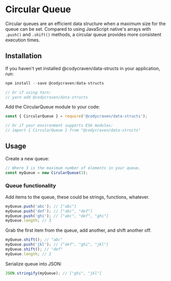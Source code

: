 # Circular Queue

Circular queues are an efficient data structure when a maximum size for the queue can be set. Compared to using JavaScript native's arrays with `.push()` and `.shift()` methods, a circular queue provides more consistent execution times.

## Installation

If you haven't yet installed @codycraven/data-structs in your application, run:

```js
npm install --save @codycraven/data-structs

// Or if using Yarn:
// yarn add @codycraven/data-structs
```

Add the CircularQueue module to your code:

```js
const { CircularQueue } = require('@codycraven/data-structs');

// Or if your environment supports ES6 modules:
// import { CircularQueue } from "@codycraven/data-structs"
```

## Usage

Create a new queue:

```js
// Where 3 is the maximum number of elements in your queue.
const myQueue = new CirularQueue(3);
```

### Queue functionality

Add items to the queue, these could be strings, functions, whatever.

```js
myQueue.push('abc'); // ["abc"]
myQueue.push('def'); // ["abc", "def"]
myQueue.push('ghi'); // ["abc", "def", "ghi"]
myQueue.length; // 3
```

Grab the first item from the queue, add another, and shift another off.

```js
myQueue.shift(); // "abc"
myQueue.push('jkl'); // ["def", "ghi", "jkl"]
myQueue.shift(); // "def"
myQueue.length; // 2
```

Serialize queue into JSON:

```js
JSON.stringify(myQueue); // ["ghi", "jkl"]
```
